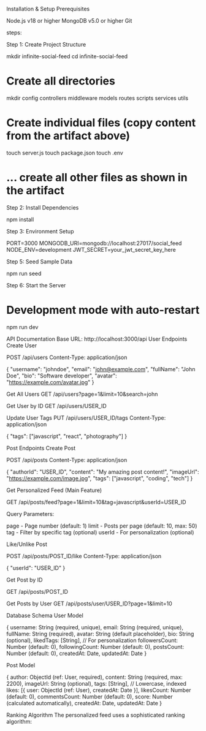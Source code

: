 Installation & Setup
Prerequisites

Node.js v18 or higher
MongoDB v5.0 or higher
Git

steps:

Step 1: Create Project Structure

mkdir infinite-social-feed
cd infinite-social-feed

# Create all directories
mkdir config controllers middleware models routes scripts services utils

# Create individual files (copy content from the artifact above)
touch server.js
touch package.json
touch .env
# ... create all other files as shown in the artifact

Step 2: Install Dependencies

npm install

Step 3: Environment Setup

PORT=3000
MONGODB_URI=mongodb://localhost:27017/social_feed
NODE_ENV=development
JWT_SECRET=your_jwt_secret_key_here

Step 5: Seed Sample Data

npm run seed

Step 6: Start the Server

# Development mode with auto-restart
npm run dev

 API Documentation
Base URL: http://localhost:3000/api
User Endpoints
Create User

POST /api/users
Content-Type: application/json

{
  "username": "johndoe",
  "email": "john@example.com",
  "fullName": "John Doe",
  "bio": "Software developer",
  "avatar": "https://example.com/avatar.jpg"
}

Get All Users
GET /api/users?page=1&limit=10&search=john

Get User by ID
GET /api/users/USER_ID

Update User Tags
PUT /api/users/USER_ID/tags
Content-Type: application/json

{
  "tags": ["javascript", "react", "photography"]
}

Post Endpoints
Create Post

POST /api/posts
Content-Type: application/json

{
  "authorId": "USER_ID",
  "content": "My amazing post content!",
  "imageUrl": "https://example.com/image.jpg",
  "tags": ["javascript", "coding", "tech"]
}

Get Personalized Feed (Main Feature)

GET /api/posts/feed?page=1&limit=10&tag=javascript&userId=USER_ID

Query Parameters:

page - Page number (default: 1)
limit - Posts per page (default: 10, max: 50)
tag - Filter by specific tag (optional)
userId - For personalization (optional)

Like/Unlike Post

POST /api/posts/POST_ID/like
Content-Type: application/json

{
  "userId": "USER_ID"
}

Get Post by ID

GET /api/posts/POST_ID

Get Posts by User
GET /api/posts/user/USER_ID?page=1&limit=10



Database Schema
User Model

{
  username: String (required, unique),
  email: String (required, unique),
  fullName: String (required),
  avatar: String (default placeholder),
  bio: String (optional),
  likedTags: [String], // For personalization
  followersCount: Number (default: 0),
  followingCount: Number (default: 0),
  postsCount: Number (default: 0),
  createdAt: Date,
  updatedAt: Date
}

Post Model

{
  author: ObjectId (ref: User, required),
  content: String (required, max: 2200),
  imageUrl: String (optional),
  tags: [String], // Lowercase, indexed
  likes: [{
    user: ObjectId (ref: User),
    createdAt: Date
  }],
  likesCount: Number (default: 0),
  commentsCount: Number (default: 0),
  score: Number (calculated automatically),
  createdAt: Date,
  updatedAt: Date
}


Ranking Algorithm
The personalized feed uses a sophisticated ranking algorithm:

